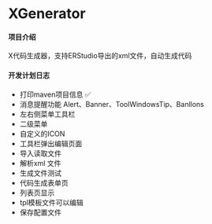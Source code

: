 # XGenerator

#### 项目介绍

X代码生成器，支持ERStudio导出的xml文件，自动生成代码

#### 开发计划日志

- 打印maven项目信息 ✅
- 消息提醒功能 Alert、Banner、ToolWindowsTip、Banllons
- 左右侧菜单工具栏
- 二级菜单
- 自定义的ICON
- 工具栏弹出编辑页面
- 导入读取文件
- 解析xml 文件
- 生成文件测试
- 代码生成表单页
- 列表页显示
- tpl模板文件可以编辑
- 保存配置文件
